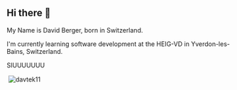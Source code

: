 ## Hi there 👋

My Name is David Berger, born in Switzerland.

I'm currently learning software development at the HEIG-VD in Yverdon-les-Bains, Switzerland.

SIUUUUUUU


<p>&nbsp;<img align="center" src="https://github-readme-stats.vercel.app/api?username=davtek11&show_icons=true&locale=en" alt="davtek11" /></
